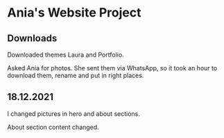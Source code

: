 # Ania's Website Project

## Downloads

Downloaded themes Laura and Portfolio.

Asked Ania for photos. She sent them via WhatsApp, 
so it took an hour to download them, rename and put in right places.


## 18.12.2021

I changed pictures in hero and about sections.

About section content changed.